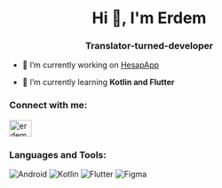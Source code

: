 <h1 align="center">Hi 👋, I'm Erdem</h1>
<h3 align="center">Translator-turned-developer</h3>

- 🔭 I’m currently working on [HesapApp](https://github.com/koltukutsu/OvA-Hesap)

- 🌱 I’m currently learning **Kotlin and Flutter**

<h3 align="left">Connect with me:</h3>
<p align="left">
<a href="https://linkedin.com/in/erdemkalyoncu" target="blank"><img align="center" src="https://raw.githubusercontent.com/rahuldkjain/github-profile-readme-generator/master/src/images/icons/Social/linked-in-alt.svg" alt="erdemkalyoncu" height="30" width="40" /></a>
</p>

<h3 align="left">Languages and Tools:</h3>

![Android](https://img.shields.io/badge/Android-3DDC84?style=for-the-badge&logo=android&logoColor=white)
![Kotlin](https://img.shields.io/badge/kotlin-%237F52FF.svg?style=for-the-badge&logo=kotlin&logoColor=white)
![Flutter](https://img.shields.io/badge/Flutter-%2302569B.svg?style=for-the-badge&logo=Flutter&logoColor=white)
![Figma](https://img.shields.io/badge/figma-%23F24E1E.svg?style=for-the-badge&logo=figma&logoColor=white)
